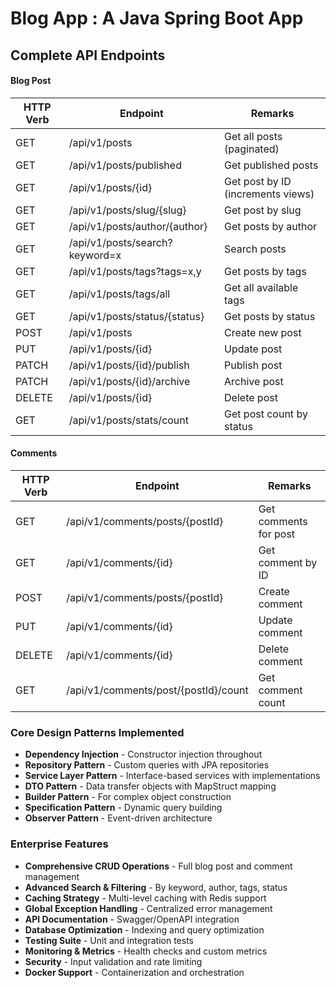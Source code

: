 # Blog App : A Java Spring Boot App

## Complete API Endpoints

#### Blog Post
| HTTP Verb   | Endpoint                         | Remarks                              |
| ----------- | -------------------------------- | ------------------------------------ |
| GET         | /api/v1/posts                    | Get all posts (paginated)            |
| GET         | /api/v1/posts/published          | Get published posts                  |
| GET         | /api/v1/posts/{id}               | Get post by ID (increments views)    |
| GET         | /api/v1/posts/slug/{slug}        | Get post by slug                     |
| GET         | /api/v1/posts/author/{author}    | Get posts by author                  |
| GET         | /api/v1/posts/search?keyword=x   | Search posts                         |
| GET         | /api/v1/posts/tags?tags=x,y      | Get posts by tags                    |
| GET         | /api/v1/posts/tags/all           | Get all available tags               |
| GET         | /api/v1/posts/status/{status}    | Get posts by status                  |
| POST        | /api/v1/posts                    | Create new post                      |
| PUT         | /api/v1/posts/{id}               | Update post                          |
| PATCH       | /api/v1/posts/{id}/publish       | Publish post                         |
| PATCH       | /api/v1/posts/{id}/archive       | Archive post                         |
| DELETE      | /api/v1/posts/{id}               | Delete post                          |
| GET         | /api/v1/posts/stats/count        | Get post count by status             |

#### Comments
| HTTP Verb   | Endpoint                                | Remarks                       |
| ----------- | --------------------------------------- | ----------------------------- |
| GET         | /api/v1/comments/posts/{postId}         | Get comments for post         |
| GET         | /api/v1/comments/{id}                   | Get comment by ID             |
| POST        | /api/v1/comments/posts/{postId}         | Create comment                |
| PUT         | /api/v1/comments/{id}                   | Update comment                |
| DELETE      | /api/v1/comments/{id}                   | Delete comment                |
| GET         | /api/v1/comments/post/{postId}/count    | Get comment count             |


### Core Design Patterns Implemented
- **Dependency Injection** - Constructor injection throughout
- **Repository Pattern** - Custom queries with JPA repositories
- **Service Layer Pattern** - Interface-based services with implementations
- **DTO Pattern** - Data transfer objects with MapStruct mapping
- **Builder Pattern** - For complex object construction
- **Specification Pattern** - Dynamic query building
- **Observer Pattern** - Event-driven architecture

### Enterprise Features
- **Comprehensive CRUD Operations** - Full blog post and comment management
- **Advanced Search & Filtering** - By keyword, author, tags, status
- **Caching Strategy** - Multi-level caching with Redis support
- **Global Exception Handling** - Centralized error management
- **API Documentation** - Swagger/OpenAPI integration
- **Database Optimization** - Indexing and query optimization
- **Testing Suite** - Unit and integration tests
- **Monitoring & Metrics** - Health checks and custom metrics
- **Security** - Input validation and rate limiting
- **Docker Support** - Containerization and orchestration